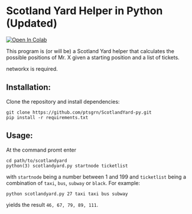 # Scotland Yard Helper in Python (Updated)
<a target="_blank" href="https://colab.research.google.com/github/ptsgrn/ScotlandYard-py/blob/master/colab.ipynb">
  <img src="https://colab.research.google.com/assets/colab-badge.svg" alt="Open In Colab"/>
</a>

This program is (or will be) a Scotland Yard helper that calculates the possible positions of Mr. X given a starting position and a list of tickets.

networkx is required.

## Installation:
Clone the repository and install dependencies:

    git clone https://github.com/ptsgrn/ScotlandYard-py.git
    pip install -r requirements.txt

## Usage:

At the command promt enter

    cd path/to/scotlandyard
    python(3) scotlandyard.py startnode ticketlist

with `startnode` being a number between 1 and 199 and `ticketlist` being a combination of `taxi`, `bus`, `subway` or `black`. For example:

    python scotlandyard.py 27 taxi taxi bus subway

yields the result `46, 67, 79, 89, 111`.
